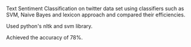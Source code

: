 Text Sentiment Classification on twitter data set using classifiers such as SVM, Naive Bayes and lexicon approach and compared their efficiencies.

Used python's nltk and svm library.

Achieved the accuracy of 78%.




